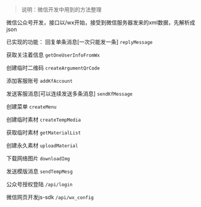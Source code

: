 >说明：微信开发中用到的方法整理

微信公众号开发，接口以/wx开始，接受到微信服务器发来的xml数据，先解析成json  

已实现的功能：
回复单条消息[一次只能发一条]  `replyMessage`

获取关注着信息 `getOneUserInfoFromWx`

创建临时二维码 `createArgumentQrCode`

添加客服账号  `addKfAccount`

发送客服消息[可以连续发送多条消息] `sendKfMessage`

创建菜单 `createMenu`

创建临时素材 `createTempMedia`

获取临时素材 `getMaterialList`

创建永久素材 `uploadMaterial`

下载网络图片 `downloadImg`

发送模版消息 `sendTempMesg`

公众号授权登陆   `/api/login`

微信网页开发js-sdk  `/api/wx_config`



